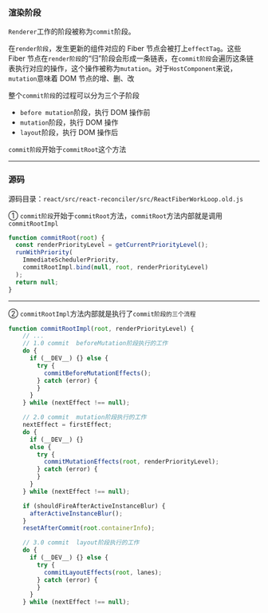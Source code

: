 ### 渲染阶段

`Renderer`工作的阶段被称为`commit`阶段。

在`render阶段`，发生更新的组件对应的 Fiber 节点会被打上`effectTag`。这些 Fiber 节点在`render阶段`的“归”阶段会形成一条链表，在`commit阶段`会遍历这条链表执行对应的操作，这个操作被称为`mutation`。对于`HostComponent`来说，`mutation`意味着 DOM 节点的增、删、改

整个`commit阶段`的过程可以分为三个子阶段

- `before mutation`阶段，执行 DOM 操作前
- `mutation`阶段，执行 DOM 操作
- `layout`阶段，执行 DOM 操作后

`commit阶段`开始于`commitRoot`这个方法

---

### 源码

源码目录：`react/src/react-reconciler/src/ReactFiberWorkLoop.old.js`

① `commit阶段`开始于`commitRoot`方法，`commitRoot`方法内部就是调用`commitRootImpl`

```js
function commitRoot(root) {
  const renderPriorityLevel = getCurrentPriorityLevel();
  runWithPriority(
    ImmediateSchedulerPriority,
    commitRootImpl.bind(null, root, renderPriorityLevel)
  );
  return null;
}
```

---

② `commitRootImpl`方法内部就是执行了`commit阶段的三个流程`

```js
function commitRootImpl(root, renderPriorityLevel) {
    // ...
    // 1.0 commit  beforeMutation阶段执行的工作
    do {
      if (__DEV__) {} else {
        try {
          commitBeforeMutationEffects();
        } catch (error) {
        }
      }
    } while (nextEffect !== null);

    // 2.0 commit  mutation阶段执行的工作
    nextEffect = firstEffect;
    do {
      if (__DEV__) {}
      else {
        try {
          commitMutationEffects(root, renderPriorityLevel);
        } catch (error) {
        }
      }
    } while (nextEffect !== null);

    if (shouldFireAfterActiveInstanceBlur) {
      afterActiveInstanceBlur();
    }
    resetAfterCommit(root.containerInfo);

    // 3.0 commit  layout阶段执行的工作
    do {
      if (__DEV__) {} else {
        try {
          commitLayoutEffects(root, lanes);
        } catch (error) {
        }
      }
    } while (nextEffect !== null);
```
